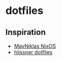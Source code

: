 # dotfiles

## Inspiration

- [MayNiklas NixOS](https://github.com/MayNiklas/nixos)
- [hlissner dotfiles](https://github.com/hlissner/dotfiles)
